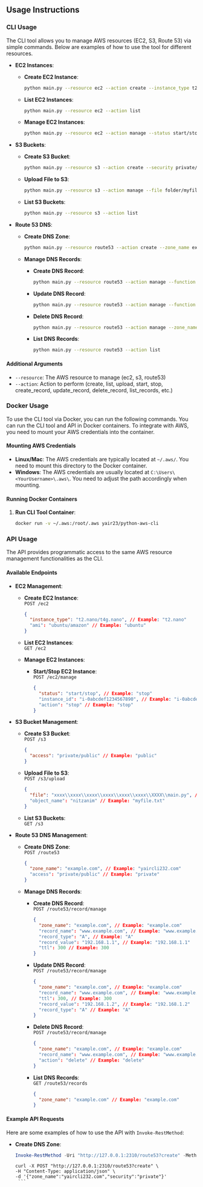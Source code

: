 ## Usage Instructions

### CLI Usage

The CLI tool allows you to manage AWS resources (EC2, S3, Route 53) via simple commands. Below are examples of how to use the tool for different resources.

- **EC2 Instances**:

  - **Create EC2 Instance**:

    ```bash
    python main.py --resource ec2 --action create --instance_type t2.nano/t4g.nano --ami ubuntu/amazon
    ```

  - **List EC2 Instances**:

    ```bash
    python main.py --resource ec2 --action list
    ```

  - **Manage EC2 Instances**:
    ```bash
    python main.py --resource ec2 --action manage --status start/stop --instance i-0abcdef1234567890/all
    ```

- **S3 Buckets**:

  - **Create S3 Bucket**:

    ```bash
    python main.py --resource s3 --action create --security private/public
    ```

  - **Upload File to S3**:

    ```bash
    python main.py --resource s3 --action manage --file folder/myfile.txt --name myfile.txt
    ```

  - **List S3 Buckets**:
    ```bash
    python main.py --resource s3 --action list
    ```

- **Route 53 DNS**:

  - **Create DNS Zone**:

    ```bash
    python main.py --resource route53 --action create --zone_name example.com --security public/private
    ```

  - **Manage DNS Records**:

    - **Create DNS Record**:

      ```bash
      python main.py --resource route53 --action manage --function create --zone_name example.com --name www.example.com --type A --values 192.168.1.1 --ttl 300
      ```

    - **Update DNS Record**:

      ```bash
      python main.py --resource route53 --action manage --function update --zone_name example.com --name www.example.com --ttl 300 --values 192.168.1.2 --type A
      ```

    - **Delete DNS Record**:

      ```bash
      python main.py --resource route53 --action manage --zone_name example.com --name www.example.com --function delete
      ```

    - **List DNS Records**:
      ```bash
      python main.py --resource route53 --action list
      ```

#### Additional Arguments

- `--resource`: The AWS resource to manage (ec2, s3, route53)
- `--action`: Action to perform (create, list, upload, start, stop, create_record, update_record, delete_record, list_records, etc.)

### Docker Usage

To use the CLI tool via Docker, you can run the following commands. You can run the CLI tool and API in Docker containers. To integrate with AWS, you need to mount your AWS credentials into the container.

#### Mounting AWS Credentials

- **Linux/Mac**: The AWS credentials are typically located at `~/.aws/`. You need to mount this directory to the Docker container.
- **Windows**: The AWS credentials are usually located at `C:\Users\<YourUsername>\.aws\`. You need to adjust the path accordingly when mounting.

#### Running Docker Containers

1. **Run CLI Tool Container**:
   ```bash
   docker run -v ~/.aws:/root/.aws yair23/python-aws-cli
   ```

### API Usage

The API provides programmatic access to the same AWS resource management functionalities as the CLI.

#### Available Endpoints

- **EC2 Management**:

  - **Create EC2 Instance**:  
    `POST /ec2`

    ```json
    {
      "instance_type": "t2.nano/t4g.nano", // Example: "t2.nano"
      "ami": "ubuntu/amazon" // Example: "ubuntu"
    }
    ```

  - **List EC2 Instances**:  
    `GET /ec2`

  - **Manage EC2 Instances**:

    - **Start/Stop EC2 Instance**:  
      `POST /ec2/manage`

      ```json
      {
        "status": "start/stop", // Example: "stop"
        "instance_id": "i-0abcdef1234567890", // Example: "i-0abcdef1234567890" or "all"
        "action": "stop" // Example: "stop"
      }
      ```

- **S3 Bucket Management**:

  - **Create S3 Bucket**:  
    `POST /s3`

    ```json
    {
      "access": "private/public" // Example: "public"
    }
    ```

  - **Upload File to S3**:  
    `POST /s3/upload`

    ```json
    {
      "file": "xxxx\\xxxx\\xxxx\\xxxx\\xxxx\\xxxx\\XXXX\\main.py", // Example: "path/to/file"
      "object_name": "nitzanim" // Example: "myfile.txt"
    }
    ```

  - **List S3 Buckets**:  
    `GET /s3`

- **Route 53 DNS Management**:

  - **Create DNS Zone**:  
    `POST /route53`

    ```json
    {
      "zone_name": "example.com", // Example: "yaircli232.com"
      "access": "private/public" // Example: "private"
    }
    ```

  - **Manage DNS Records**:

    - **Create DNS Record**:  
      `POST /route53/record/manage`

      ```json
      {
        "zone_name": "example.com", // Example: "example.com"
        "record_name": "www.example.com", // Example: "www.example.com"
        "record_type": "A", // Example: "A"
        "record_value": "192.168.1.1", // Example: "192.168.1.1"
        "ttl": 300 // Example: 300
      }
      ```

    - **Update DNS Record**:  
      `POST /route53/record/manage`

      ```json
      {
        "zone_name": "example.com", // Example: "example.com"
        "record_name": "www.example.com", // Example: "www.example.com"
        "ttl": 300, // Example: 300
        "record_value": "192.168.1.2", // Example: "192.168.1.2"
        "record_type": "A" // Example: "A"
      }
      ```

    - **Delete DNS Record**:  
      `POST /route53/record/manage`

      ```json
      {
        "zone_name": "example.com", // Example: "example.com"
        "record_name": "www.example.com", // Example: "www.example.com"
        "action": "delete" // Example: "delete"
      }
      ```

    - **List DNS Records**:  
      `GET /route53/records`

      ```json
      {
        "zone_name": "example.com" // Example: "example.com"
      }
      ```

#### Example API Requests

Here are some examples of how to use the API with `Invoke-RestMethod`:

- **Create DNS Zone**:

  ```powershell
  Invoke-RestMethod -Uri "http://127.0.0.1:2310/route53?create" -Method Post -Body '{"zone_name":"yaircli232.com","security":"private"}' -ContentType 'application/json'
  ```

  ````linux/mac
  curl -X POST "http://127.0.0.1:2310/route53?create" \
  -H "Content-Type: application/json" \
  -d '{"zone_name":"yaircli232.com","security":"private"}'
   ```

  ````
